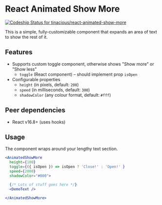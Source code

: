 # React Animated Show More

[![Codeship Status for tinacious/react-animated-show-more](https://app.codeship.com/projects/857054d0-454f-0137-b8a3-5ed1374cc032/status?branch=master)](https://app.codeship.com/projects/337134)

This is a simple, fully-customizable component that expands an area of text to show the rest of it.

## Features

- Supports custom toggle component, otherwise shows "Show more" or "Show less"
    - `toggle` (React component) – should implement prop `isOpen`
- Configurable properties
    - `height` (in pixels, default: `200`)
    - `speed` (in milliseconds, default: `300`)
    - `shadowColor` (any colour format, default: `#fff`)


## Peer dependencies

- React v16.8+ (uses hooks)


## Usage

The component wraps around your lengthy text section.

```jsx
<AnimatedShowMore
  height={100}
  toggle={({ isOpen }) => isOpen ? 'Close!' : 'Open!' }
  speed={2000}
  shadowColor="#000">

  {/* Lots of stuff goes here */}
  <DemoText />

</AnimatedShowMore>
```
